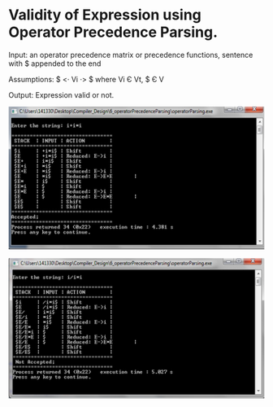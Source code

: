 # Validity of Expression using Operator Precedence Parsing.

Input: an operator precedence matrix or precedence functions, sentence with $ appended to the end

Assumptions: $ <· Vi ·> $ where Vi Є Vt, $ Є V

Output: Expression valid or not.

![String Accepted Screenshoot](accepted.png "String Accepted Screenshoot")

![String Rejected Screenshoot](rejected.png "String Rejected Screenshoot")
